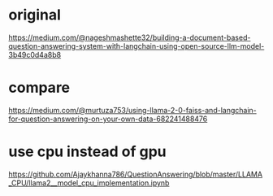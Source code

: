 # original
https://medium.com/@nageshmashette32/building-a-document-based-question-answering-system-with-langchain-using-open-source-llm-model-3b49c0d4a8b8

# compare
https://medium.com/@murtuza753/using-llama-2-0-faiss-and-langchain-for-question-answering-on-your-own-data-682241488476

# use cpu instead of gpu
https://github.com/Ajaykhanna786/QuestionAnswering/blob/master/LLAMA_CPU/llama2__model_cpu_implementation.ipynb
